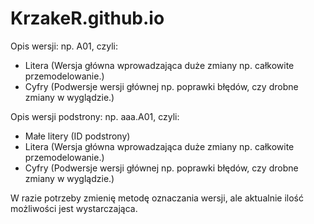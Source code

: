 # KrzakeR.github.io

Opis wersji: np. A01, czyli:

- Litera (Wersja główna wprowadzająca duże zmiany np. całkowite przemodelowanie.)
- Cyfry (Podwersje wersji głównej np. poprawki błędów, czy drobne zmiany w wyglądzie.)

Opis wersji podstrony: np. aaa.A01, czyli:

- Małe litery (ID podstrony)
- Litera (Wersja główna wprowadzająca duże zmiany np. całkowite przemodelowanie.)
- Cyfry (Podwersje wersji głównej np. poprawki błędów, czy drobne zmiany w wyglądzie.)

W razie potrzeby zmienię metodę oznaczania wersji, ale aktualnie ilość możliwości jest wystarczająca.
